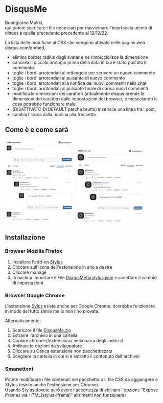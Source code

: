 # DisqusMe

Buongiorno Mukki,  
qui potete scaricare i file necessari per riavvicinare l'interfaccia utente di disqus a quella precedente precedente al 12/12/22.

La lista delle modifiche al CSS che vengono attivate nelle pagine web disqus.com/embed, 

- elimina border radius dagli avatar e ne rimpicciolisce la dimensione
- cancella il piccolo orologio prima della data in cui è stato postato il commento 
- toglie i bordi arrotondati al rettangolo per scrivere un nuovo commento
- toglie i bordi arrotondati al pulsante di nuovo commento
- toglie i bordi arrotondati alla notifica dei nuovi commenti nella chat
- toglie i bordi arrotondati al pulsante finale di carica nuovi commenti
- modifica le dimensioni dei caratteri (attualmente disqus prende le dimensioni dei caratteri dalle impostazioni del browser, e mescolando le cose potrebbe funzionare male
- (DISATTIVATO DI DEFAULT perché brutto) inserisce una linea tra i post, 
- cambia l'icona dalla manina alla freccetta

## Come è e come sarà
<span><img src="https://github.com/MukkoPendolare/DisqusMe/blob/main/img/NEW.PNG" width="45%" /></span> 
<span><img src="https://github.com/MukkoPendolare/DisqusMe/blob/main/img/OLD.PNG" width="45%" /></span> 

## Installazione

### Browser Mozilla Firefox

1. Installare l'add-on [Stylus](https://addons.mozilla.org/it/firefox/addon/styl-us/)
2. Cliccare sull'icona dell'estensione in alto a destra
3. Cliccare manage
4. In backup importare il File [DisqusMeforstylus.json](https://github.com/MukkoPendolare/DisqusMe/blob/main/DisqusMeforstylus.json) e accettare il cambio di impostazioni 

### Browser Google Chrome

L'estensione [Sylus](https://chrome.google.com/webstore/detail/stylus/clngdbkpkpeebahjckkjfobafhncgmne) esiste anche per Google Chrome, dovrebbe funzionare in modo del tutto simile ma io non l'ho provata.

Alternativamente:  

1. Scaricare il file [DisqusMe.zip](https://github.com/MukkoPendolare/DisqusMe/blob/main/DisqusMe.zip)
2. Estrarre l'archivio in una cartella 
3. Copiare chrome://extensions/ nella barra degli indirizzi
4. Abilitare le opzioni da sviluppatore
5. Cliccare su Carica estensione non pacchettizzata 
6. Scegliere la cartella in cui si è estratto il contenuto dell'archivio 

### Smanettoni

Potete modificare i file contenuti nel pacchetto o il file CSS da aggiungere a Stylus (esiste anche l'estensione per Chrome).  
Usando Stylus dovete però avere l'accortezza di abilitare l'opzione "Expose iframes via HTML[stylus-iframe]" altrimenti non funzionerà)  
